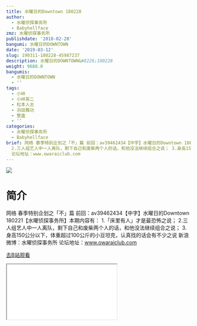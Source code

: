```yaml
---
title: 水曜日的Downtown 180228
author:
  - 水曜侦探事务所
  - Babyhellface
zmz: 水曜侦探事务所
publishdate: '2018-02-28'
bangumi: 水曜日的DOWNTOWN
date: '2019-03-12'
slug: 190311-180228-45987237
description: 水曜日的DOWNTOWN&#8226;180228
weight: 9688.0
bangumis:
  - 水曜日的DOWNTOWN
  - ''
tags:
  - 小峠
  - 小峠英二
  - 松本人志
  - 浜田雅功
  - 整蛊
  - ''
categories:
  - 水曜侦探事务所
  - Babyhellface
brief: 网络 春季特别企划之「不」篇 前回：av39462434【中字】水曜日的Downtown 180221【水曜侦探事务所】本期内容有： 1.「床里有人」才是最恐怖之说；
  2.三人组艺人中一人离队，剩下自己和废柴两个人的话，和他没法继续组合之说； 3.身高150公分以下，体重超过100公斤的小豆坦克，认真找的话会有不少之说 新浪微博：水曜侦探事务所
  论坛地址：www.owaraiclub.com
---
```

![](https://i.imgur.com/X3y6hwz.jpg)
# 简介  
网络
春季特别企划之「不」篇
前回：av39462434【中字】水曜日的Downtown 180221【水曜侦探事务所】本期内容有：
1.「床里有人」才是最恐怖之说；
2.三人组艺人中一人离队，剩下自己和废柴两个人的话，和他没法继续组合之说；
3.身高150公分以下，体重超过100公斤的小豆坦克，认真找的话会有不少之说
新浪微博：水曜侦探事务所 论坛地址：www.owaraiclub.com  

[去B站观看](https://www.bilibili.com/video/av45987237/)
<div class ="resp-container"><iframe class="testiframe" src="//player.bilibili.com/player.html?aid=45987237"", scrolling="no", allowfullscreen="true" > </iframe></div> 
